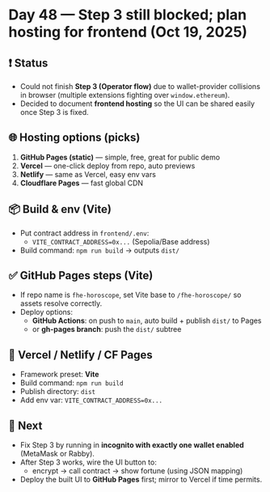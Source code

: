 # Day 48 — Step 3 still blocked; plan hosting for frontend (Oct 19, 2025)

## ❗ Status
- Could not finish **Step 3 (Operator flow)** due to wallet-provider collisions in browser (multiple extensions fighting over `window.ethereum`).
- Decided to document **frontend hosting** so the UI can be shared easily once Step 3 is fixed.

## 🌐 Hosting options (picks)
1) **GitHub Pages (static)** — simple, free, great for public demo  
2) **Vercel** — one-click deploy from repo, auto previews  
3) **Netlify** — same as Vercel, easy env vars  
4) **Cloudflare Pages** — fast global CDN

## 📦 Build & env (Vite)
- Put contract address in `frontend/.env`:
  - `VITE_CONTRACT_ADDRESS=0x...` (Sepolia/Base address)
- Build command: `npm run build` → outputs `dist/`

## ✅ GitHub Pages steps (Vite)
- If repo name is `fhe-horoscope`, set Vite base to `/fhe-horoscope/` so assets resolve correctly.
- Deploy options:
  - **GitHub Actions**: on push to `main`, auto build + publish `dist/` to Pages
  - or **gh-pages branch**: push the `dist/` subtree

## 🧰 Vercel / Netlify / CF Pages
- Framework preset: **Vite**
- Build command: `npm run build`
- Publish directory: `dist`
- Add env var: `VITE_CONTRACT_ADDRESS=0x...`

## 📝 Next
- Fix Step 3 by running in **incognito with exactly one wallet enabled** (MetaMask or Rabby).
- After Step 3 works, wire the UI button to:
  - encrypt → call contract → show fortune (using JSON mapping)
- Deploy the built UI to **GitHub Pages** first; mirror to Vercel if time permits.

